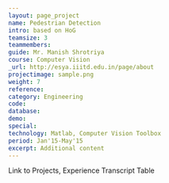 ```yaml
---
layout: page_project
name: Pedestrian Detection
intro: based on HoG
teamsize: 3
teammembers: 
guide: Mr. Manish Shrotriya
course: Computer Vision
_url: http://esya.iiitd.edu.in/page/about
projectimage: sample.png
weight: 7
reference:
category: Engineering 
code: 
database:
demo:
special:
technology: Matlab, Computer Vision Toolbox
period: Jan'15-May'15
excerpt: Additional content
---
```

Link to Projects, Experience
Transcript Table